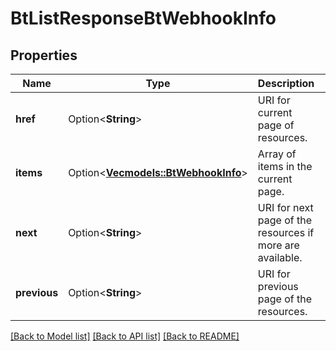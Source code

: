 # BtListResponseBtWebhookInfo

## Properties

Name | Type | Description | Notes
------------ | ------------- | ------------- | -------------
**href** | Option<**String**> | URI for current page of resources. | [optional]
**items** | Option<[**Vec<models::BtWebhookInfo>**](BTWebhookInfo.md)> | Array of items in the current page. | [optional]
**next** | Option<**String**> | URI for next page of the resources if more are available. | [optional]
**previous** | Option<**String**> | URI for previous page of the resources. | [optional]

[[Back to Model list]](../README.md#documentation-for-models) [[Back to API list]](../README.md#documentation-for-api-endpoints) [[Back to README]](../README.md)


